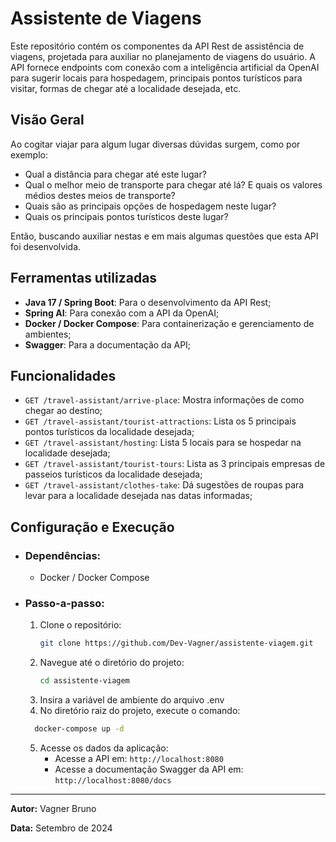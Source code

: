 # Assistente de Viagens
Este repositório contém os componentes da API Rest de assistência de viagens, projetada para auxiliar no planejamento de viagens do usuário. 
A API fornece endpoints com conexão com a inteligência artificial da OpenAI para sugerir locais para hospedagem, principais pontos turísticos 
para visitar, formas de chegar até a localidade desejada, etc.

## Visão Geral
Ao cogitar viajar para algum lugar diversas dúvidas surgem, como por exemplo:
- Qual a distância para chegar até este lugar?
- Qual o melhor meio de transporte para chegar até lá? E quais os valores médios destes meios de transporte?
- Quais são as principais opções de hospedagem neste lugar?
- Quais os principais pontos turísticos deste lugar?

Então, buscando auxiliar nestas e em mais algumas questões que esta API foi desenvolvida.

## Ferramentas utilizadas
- **Java 17 / Spring Boot**: Para o desenvolvimento da API Rest;
- **Spring AI**: Para conexão com a API da OpenAI;
- **Docker / Docker Compose**: Para containerização e gerenciamento de ambientes;
- **Swagger**: Para a documentação da API;

## Funcionalidades
- `GET /travel-assistant/arrive-place`: Mostra informações de como chegar ao destino;
- `GET /travel-assistant/tourist-attractions`: Lista os 5 principais pontos turísticos da localidade desejada;
- `GET /travel-assistant/hosting`: Lista 5 locais para se hospedar na localidade desejada;
- `GET /travel-assistant/tourist-tours`: Lista as 3 principais empresas de passeios turísticos da localidade desejada;
- `GET /travel-assistant/clothes-take`: Dá sugestões de roupas para levar para a localidade desejada nas datas informadas;

## Configuração e Execução
- ### Dependências:
    - Docker / Docker Compose
- ### Passo-a-passo:
    1. Clone o repositório:
        ```bash
        git clone https://github.com/Dev-Vagner/assistente-viagem.git
        ```
    2. Navegue até o diretório do projeto:
        ```bash
        cd assistente-viagem
        ```
    3. Insira a variável de ambiente do arquivo .env
    4. No diretório raiz do projeto, execute o comando:
    ```bash
      docker-compose up -d
    ```
    5. Acesse os dados da aplicação:
        - Acesse a API em: `http://localhost:8080`
        - Acesse a documentação Swagger da API em: `http://localhost:8080/docs`

---

**Autor:** Vagner Bruno

**Data:** Setembro de 2024
